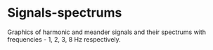 ﻿# Signals-spectrums
Graphics of harmonic and meander signals and their spectrums with frequencies - 1, 2, 3, 8 Hz respectively.
